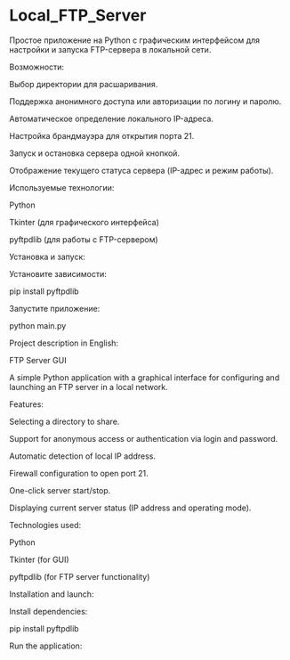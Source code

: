 # Local_FTP_Server

Простое приложение на Python с графическим интерфейсом для настройки и запуска FTP-сервера в локальной сети.

Возможности:

Выбор директории для расшаривания.

Поддержка анонимного доступа или авторизации по логину и паролю.

Автоматическое определение локального IP-адреса.

Настройка брандмауэра для открытия порта 21.

Запуск и остановка сервера одной кнопкой.

Отображение текущего статуса сервера (IP-адрес и режим работы).

Используемые технологии:

Python

Tkinter (для графического интерфейса)

pyftpdlib (для работы с FTP-сервером)

Установка и запуск:

Установите зависимости:

pip install pyftpdlib  

Запустите приложение:

python main.py  

Project description in English:

FTP Server GUI

A simple Python application with a graphical interface for configuring and launching an FTP server in a local network.

Features:

Selecting a directory to share.

Support for anonymous access or authentication via login and password.

Automatic detection of local IP address.

Firewall configuration to open port 21.

One-click server start/stop.

Displaying current server status (IP address and operating mode).

Technologies used:

Python

Tkinter (for GUI)

pyftpdlib (for FTP server functionality)

Installation and launch:

Install dependencies:

pip install pyftpdlib  

Run the application:
